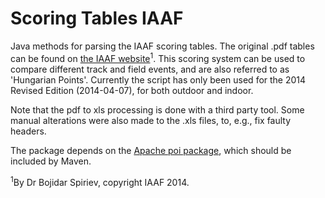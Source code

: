 # Scoring Tables IAAF
Java methods for parsing the IAAF scoring tables. The original .pdf tables can be found on [the IAAF website](https://www.iaaf.org/about-iaaf/documents/technical)<sup>1</sup>. This scoring system can be used to compare different track and field events, and are also referred to as 'Hungarian Points'. Currently the script has only been used for the 2014 Revised Edition (2014-04-07), for both outdoor and indoor.

Note that the pdf to xls processing is done with a third party tool. Some manual alterations were also made to the .xls files, to, e.g., fix faulty headers.

The package depends on the [Apache poi package](https://poi.apache.org/), which should be included by Maven. 

<sup>1</sup>By Dr Bojidar Spiriev, copyright IAAF 2014.
